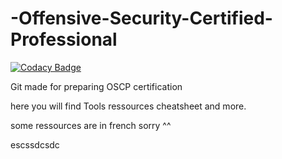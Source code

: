 # -Offensive-Security-Certified-Professional

[![Codacy Badge](https://api.codacy.com/project/badge/Grade/4029b6fd4ccc4584837026d63677d779)](https://app.codacy.com/app/StevenDias33/Offensive-Security-Certified-Professional?utm_source=github.com&utm_medium=referral&utm_content=StevenDias33/Offensive-Security-Certified-Professional&utm_campaign=Badge_Grade_Settings)

Git made for preparing OSCP certification 

here you will find Tools ressources cheatsheet and more. 

some ressources are in french sorry ^^ 


escssdcsdc